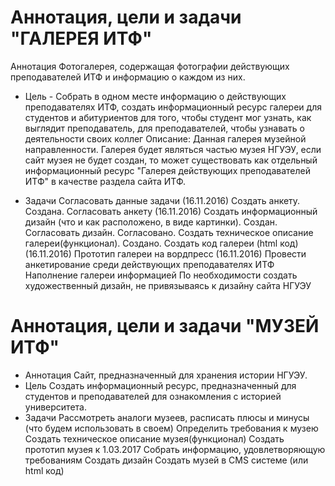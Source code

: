 # Аннотация, цели и задачи "ГАЛЕРЕЯ ИТФ"

Аннотация
Фотогалерея, содержащая фотографии действующих преподавателей ИТФ и информацию о каждом из них.

* Цель - Собрать в одном месте информацию о действующих преподавателях ИТФ, создать информационный ресурс галереи для студентов и абитуриентов для того, чтобы студент мог узнать, как выглядит преподаватель, для преподавателей, чтобы узнавать о деятельности своих коллег 
Описание: Данная галерея музейной направленности. Галерея будет являться частью музея НГУЭУ, если сайт музея не будет создан, то может существовать как отдельный информационный ресурс "Галерея действующих преподавателей ИТФ" в качестве раздела сайта ИТФ.

* Задачи
Согласовать данные задачи (16.11.2016)
Создать анкету. Создана. 
Согласовать анкету (16.11.2016)
Создать информационный дизайн (что и как расположено, в виде картинки). Создан.
Согласовать дизайн. Согласовано. 
Создать техническое описание галереи(функционал). Создано.
Создать код галереи (html код) (16.11.2016)
Прототип галереи на вордпресс (16.11.2016)
Провести анкетирование среди действующих преподавателях ИТФ
Наполнение галереи информацией 
По необходимости создать художественный дизайн, не привязываясь к дизайну сайта НГУЭУ

# Аннотация, цели и задачи "МУЗЕЙ ИТФ"

* Аннотация
Сайт, предназначенный для хранения истории НГУЭУ.
* Цель
Создать информационный ресурс, предназначенный для студентов и преподавателей для ознакомления с историей университета.
* Задачи
Рассмотреть аналоги музеев, расписать плюсы и минусы (что будем использовать в своем)
Определить требования к музею 
Создать техническое описание музея(функционал) 
Создать прототип музея к 1.03.2017
Собрать информацию, удовлетворяющую требованиям
Создать дизайн
Создать музей в CMS системе (или html код)
